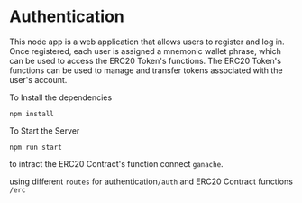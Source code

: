 # Authentication

This node app is a web application that allows users to register and log in. Once registered, each user is assigned a mnemonic wallet phrase, which can be used to access the ERC20 Token's functions. The ERC20 Token's functions can be used to manage and transfer tokens associated with the user's account.


To Install the dependencies
```
npm install
```

To Start the Server
```
npm run start
```

to intract the ERC20 Contract's function connect `ganache`. 


using different `routes` for authentication`/auth` and ERC20 Contract functions `/erc`

